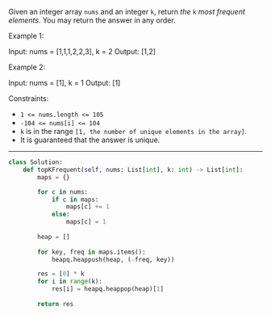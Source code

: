 Given an integer array `nums` and an integer `k`, return _the_ `k` _most frequent elements_. You may return the answer in any order.

Example 1:

Input: nums = [1,1,1,2,2,3], k = 2
Output: [1,2]

Example 2:

Input: nums = [1], k = 1
Output: [1]

Constraints:

- `1 <= nums.length <= 105`
- `-104 <= nums[i] <= 104`
- `k` is in the range `[1, the number of unique elements in the array]`.
- It is guaranteed that the answer is unique.

---

```python
class Solution:
    def topKFrequent(self, nums: List[int], k: int) -> List[int]:
        maps = {}

        for c in nums:
            if c in maps:
                maps[c] += 1
            else:
                maps[c] = 1
        
        heap = []
        
        for key, freq in maps.items():
            heapq.heappush(heap, (-freq, key))

        res = [0] * k
        for i in range(k):
            res[i] = heapq.heappop(heap)[1]
        
        return res
```